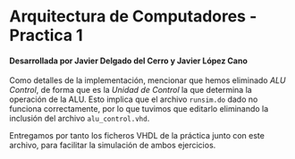 # Arquitectura de Computadores - Practica 1

#### Desarrollada por Javier Delgado del Cerro y Javier López Cano

Como detalles de la implementación, mencionar que hemos eliminado *ALU Control*, de forma que es la *Unidad de Control*  la que determina la operación de la ALU.
Esto implica que el archivo `runsim.do` dado no funciona correctamente, por lo que tuvimos que editarlo eliminando la inclusión del archivo `alu_control.vhd`.

Entregamos por tanto los ficheros VHDL de la práctica junto con este archivo, para facilitar la simulación de ambos ejercicios.